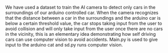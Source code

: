 We have used a dataset to train the AI camera to detect only cars in the surroundings of our arduino controlled car. When the camera recognizes that the distance between a car in the surroundings and the arduino car is below a certain threshold value, the car stops taking input from the user to avoid collision and will only take input from the user once there are no cars in the vicinity, this is an elementary idea demonstrating how self driving cars can use computer vision to avoid accidents. 
Main.py is used to give input to the arduino cat and sd.py runs computer vision.
